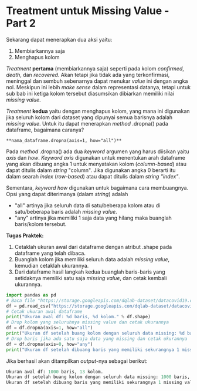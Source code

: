 # Treatment untuk Missing Value - Part 2

Sekarang dapat menerapkan dua aksi yaitu:
1. Membiarkannya saja
2. Menghapus kolom

_Treatment_ **pertama** (membiarkannya saja) seperti pada kolom _confirmed_, _death_, dan _recovered_. Akan tetapi jika tidak ada yang terkonfirmasi, meninggal dan sembuh sebenarnya dapat menukar _value_ ini dengan angka nol. Meskipun ini lebih _make sense_ dalam representasi datanya, tetapi untuk sub bab ini ketiga kolom tersebut diasumsikan dibiarkan memiliki nilai _missing value_.

_Treatment_ **kedua** yaitu dengan menghapus kolom, yang mana ini digunakan jika seluruh kolom dari dataset yang dipunyai semua barisnya adalah _missing value_. Untuk itu dapat menerapkan _method_ .dropna() pada dataframe, bagaimana caranya?

```**nama_dataframe.dropna(axis=1, how="all")**```

Pada _method_ .dropna() ada dua _keyword_ argumen yang harus diisikan yaitu _axis_ dan _how_. _Keyword axis_ digunakan untuk menentukan arah dataframe yang akan dibuang angka 1 untuk menyatakan kolom (_column-based_) atau dapat ditulis dalam _string_ "column". Jika digunakan angka 0 berarti itu dalam searah _index_ (_row-based_) atau dapat ditulis dalam _string "index"_.

Sementara, _keyword how_ digunakan untuk bagaimana cara membuangnya. Opsi yang dapat diterimanya (dalam _string_) adalah

- "all" artinya jika seluruh data di satu/beberapa kolom atau di satu/beberapa baris adalah _missing value_.
- "any" artinya jika memiliki 1 saja data yang hilang maka buanglah baris/kolom tersebut.
 

**Tugas Praktek:**
1. Cetaklah ukuran awal dari dataframe dengan atribut .shape pada dataframe yang telah dibaca.
2. Buanglah kolom jika memiliki seluruh data adalah _missing value_, kemudian cetaklah ukurannya.
3. Dari dataframe hasil langkah kedua buanglah baris-baris yang setidaknya memiliki satu saja _missing value_, dan cetak kembali ukurannya.

```python
import pandas as pd
# Baca file "https://storage.googleapis.com/dqlab-dataset/datacovid19.csv"
df = pd.read_csv("https://storage.googleapis.com/dqlab-dataset/datacovid19.csv")
# Cetak ukuran awal dataframe
print("Ukuran awal df: %d baris, %d kolom." % df.shape)
# Drop kolom yang seluruhnya missing value dan cetak ukurannya
df = df.dropna(axis=1, how="all")
print("Ukuran df setelah buang kolom dengan seluruh data missing: %d baris, %d kolom." % df.shape)
# Drop baris jika ada satu saja data yang missing dan cetak ukurannya
df = df.dropna(axis=0, how="any")
print("Ukuran df setelah dibuang baris yang memiliki sekurangnya 1 missing value: %d baris, %d kolom." % df.shape)
```

Jika berhasil akan ditampilkan _output_-nya sebagai berikut:
```python
Ukuran awal df: 1000 baris, 13 kolom.
Ukuran df setelah buang kolom dengan seluruh data missing: 1000 baris, 12 kolom.
Ukuran df setelah dibuang baris yang memiliki sekurangnya 1 missing value: 746 baris, 12 kolom.
```
